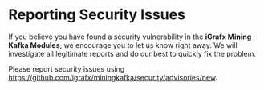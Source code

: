 # Reporting Security Issues

If you believe you have found a security vulnerability in the **iGrafx Mining Kafka Modules**, we encourage you to let us know right away. We will investigate all legitimate reports and do our best to quickly fix the problem.

Please report security issues using https://github.com/igrafx/miningkafka/security/advisories/new.

